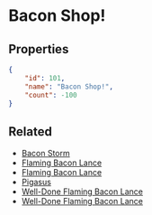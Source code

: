# Bacon Shop!

<no description available>

## Properties

```json
{
    "id": 101,
    "name": "Bacon Shop!",
    "count": -100
}
```

## Related

- [Bacon Storm](../items/2470-bacon-storm.md)
- [Flaming Bacon Lance](../items/2468-flaming-bacon-lance.md)
- [Flaming Bacon Lance](../items/2469-flaming-bacon-lance.md)
- [Pigasus](../items/2443-pigasus.md)
- [Well-Done Flaming Bacon Lance](../items/2476-well-done-flaming-bacon-lance.md)
- [Well-Done Flaming Bacon Lance](../items/2475-well-done-flaming-bacon-lance.md)

